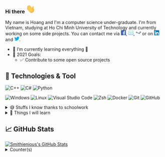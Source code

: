 ### Hi there <img src="https://raw.githubusercontent.com/Smithienious/Smithienious/master/assets/wave.gif" width="30px">

My name is Hoang and I'm a computer science under-graduate.
I'm from Vietnam, studying at Ho Chi Minh University of Technology and currently working on some side projects.
You can contact me via [![Facebook][1.2]][1], [![Mail][2.2]][2], [![Steam][3.2]][3] or on [![LinkedIn][4.2]][4] and [![Twitter][5.2]][5].

* 🌱 I’m currently learning everything 🤣
* 🥅 2021 Goals:
  - ✅ Contribute to some open source projects

## 🔧 Technologies & Tool

![C++](https://img.shields.io/badge/-C++-informational?style=flat&logo=c%2B%2B&logoColor=white&color=00599C)
![C#](https://img.shields.io/badge/-C%23-informational?style=flat&logo=c-sharp&logoColor=white&color=239120)
![Python](https://img.shields.io/badge/-Python-informational?style=flat&logo=Python&logoColor=white&color=3776AB)

![Windows](https://img.shields.io/badge/-Windows-informational?style=flat&logo=Windows&logoColor=white&color=0078D6)
![Linux](https://img.shields.io/badge/-Linux-informational?style=flat&logo=linux&logoColor=white&color=A81D33)
![Visual Studio Code](https://img.shields.io/badge/-Visual%20Studio%20Code-informational?style=flat&logo=visual-studio-code&logoColor=white&color=007ACC)
![Zsh](https://img.shields.io/badge/-Zsh-informational?style=flat&logo=gnu-bash&logoColor=white&color=4EAA25)
![Docker](https://img.shields.io/badge/-Docker-informational?style=flat&logo=docker&logoColor=white&color=2496ED)
![Git](https://img.shields.io/badge/-Git-informational?style=flat&logo=git&logoColor=white&color=F05032)
![GitHub](https://img.shields.io/badge/-GitHub-informational?style=flat&logo=github&logoColor=white&color=181717)

<details><summary>😅 Stuffs I know thanks to schoolwork</summary>

![LaTeX](https://img.shields.io/badge/-Latex-informational?style=flat&logo=latex&logoColor=white&color=008080)
![MATLAB](https://img.shields.io/badge/-MATLAB-informational?style=flat&logo=mathworks&logoColor=white&color=DD1100)
![MIPS Assembly](https://img.shields.io/badge/-MIPS%20Assembly-informational?style=flat&logo=mips&logoColor=white&color=009DAA)
<!-- ![Haskell](https://img.shields.io/badge/-Haskell-informational?style=flat&logo=haskell&logoColor=white&color=5D4F85) -->
<!-- ![R](https://img.shields.io/badge/-R-informational?style=flat&logo=r&logoColor=white&color=276DC3) -->
</details>

<details><summary>💪 Things I will learn</summary>

![Typescript](https://img.shields.io/badge/-Typescript-informational?style=flat&logo=typescript&logoColor=white&color=3178C6)
![Microsoft SQL Server](https://img.shields.io/badge/-Microsoft%20SQL%20Server-informational?style=flat&logo=microsoft-sql-server&logoColor=white&color=CC2927)
![F#](https://img.shields.io/badge/-F%23-informational?style=flat&logo=f-sharp&logoColor=white&color=239120)
![Rust](https://img.shields.io/badge/-Rust-informational?style=flat&logo=rust&logoColor=white&color=black)
![PHP](https://img.shields.io/badge/-PHP-informational?style=flat&logo=php&logoColor=white&color=777BB4)
![Bash](https://img.shields.io/badge/-Bash-informational?style=flat&logo=gnu-bash&logoColor=white&color=4EAA25)
![VHDL](https://img.shields.io/badge/-VHDL-informational?style=flat&logo=vhdl&logoColor=white&color=009DAA)
</details>

## &#x1f4c8; GitHub Stats

<a href="https://github.com/Smithienious/Smithienious">
  <img align="center" src="https://github-readme-stats.vercel.app/api?username=Smithienious&show_icons=true&line_height=27&count_private=true&title_color=ffffff&text_color=c9cacc&icon_color=2bbc8a&bg_color=1d1f21" alt="Smithienious's GitHub Stats" />
</a>

<details><summary>Counter(s)</summary>

![](https://komarev.com/ghpvc/?username=smithienious)

</details>

<!-- links to social media icons -->

<!-- icons with padding -->

[1.1]: http://i.imgur.com/tXSoThF.png
[2.1]: http://i.imgur.com/0o48UoR.png

<!-- icons without padding -->

[1.2]: https://raw.githubusercontent.com/Smithienious/Smithienious/master/assets/facebook.png
[2.2]: https://raw.githubusercontent.com/Smithienious/Smithienious/master/assets/mail-inbox-app.png
[3.2]: https://raw.githubusercontent.com/Smithienious/Smithienious/master/assets/steam.png
[4.2]: https://raw.githubusercontent.com/Smithienious/Smithienious/master/assets/linkedin.png
[5.2]: https://raw.githubusercontent.com/Smithienious/Smithienious/master/assets/twitter.png


<!-- links to your social media accounts -->

[1]: https://www.facebook.com/hoang.nguyen.bigunit/
[2]: mailto:baauco@gmail.com
[3]: https://steamcommunity.com/id/Smithienious/
[4]: https://www.linkedin.com/in/smithienious/
[5]: https://twitter.com/Smithienious/
[6]: https://github.com/Smithienious/


<!-- Resources -->
<!-- Icons: https://simple-icons.github.io/simple-icons-website/ -->
<!-- Icons: https://www.flaticon.com/ -->
<!-- GitHub Stats: https://github.com/anuraghazra/github-readme-stats -->
<!-- Emojis: https://emojipedia.org/emoji/ -->
<!-- HTML Emojis: https://www.fileformat.info/index.htm -->
<!-- Shields: https://shields.io/ -->

